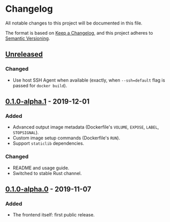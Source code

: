 # Changelog
All notable changes to this project will be documented in this file.

The format is based on [Keep a Changelog](https://keepachangelog.com/en/1.0.0/),
and this project adheres to [Semantic Versioning](https://semver.org/spec/v2.0.0.html).

## [Unreleased]
### Changed
- Use host SSH Agent when available (exactly, when `--ssh=default` flag is passed for `docker build`).

## [0.1.0-alpha.1] - 2019-12-01
### Added
- Advanced output image metadata (Dockerfile's `VOLUME`, `EXPOSE`, `LABEL`, `STOPSIGNAL`).
- Custom image setup commands (Dockerfile's `RUN`).
- Support `staticlib` dependencies.

### Changed
- README and usage guide.
- Switched to stable Rust channel.

## [0.1.0-alpha.0] - 2019-11-07
### Added
- The frontend itself: first public release.

[Unreleased]: https://github.com/denzp/cargo-wharf/compare/cargo-wharf-frontend-v0.1.0-alpha.1...HEAD
[0.1.0-alpha.1]: https://github.com/denzp/cargo-wharf/compare/cargo-wharf-frontend-v0.1.0-alpha.0...cargo-wharf-frontend-v0.1.0-alpha.1
[0.1.0-alpha.0]: https://github.com/denzp/cargo-wharf/releases/tag/cargo-wharf-frontend-v0.1.0-alpha.0
